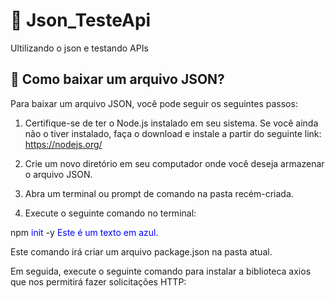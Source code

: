 # 🧷 Json_TesteApi
<p>Ultilizando o json e testando APIs</p>
<h2> 📩 Como baixar um arquivo JSON? </h2>
Para baixar um arquivo JSON, você pode seguir os seguintes passos:

1.  Certifique-se de ter o Node.js instalado em seu sistema. Se você ainda não o tiver instalado, faça o download e instale a partir do seguinte link: https://nodejs.org/

2.  Crie um novo diretório em seu computador onde você deseja armazenar o arquivo JSON.

3.  Abra um terminal ou prompt de comando na pasta recém-criada.

4.  Execute o seguinte comando no terminal: 

npm <span style="color : blue;">init</span> -y
<span style="color: #0000FF;">Este é um texto em azul.</span>

Este comando irá criar um arquivo package.json na pasta atual.

Em seguida, execute o seguinte comando para instalar a biblioteca axios que nos permitirá fazer solicitações HTTP:
